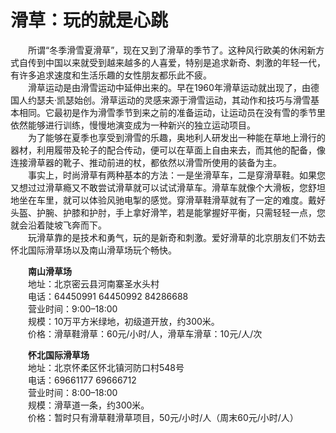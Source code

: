 # 滑草：玩的就是心跳  
  
&emsp;&emsp;所谓“冬季滑雪夏滑草”，现在又到了滑草的季节了。这种风行欧美的休闲新方式自传到中国以来就受到越来越多的人喜爱，特别是追求新奇、刺激的年轻一代，有许多追求速度和生活乐趣的女性朋友都乐此不疲。  
&emsp;&emsp;滑草运动是由滑雪运动中延伸出来的。早在1960年滑草运动就出现了，由德国人约瑟夫·凯瑟始创。滑草运动的灵感来源于滑雪运动，其动作和技巧与滑雪基本相同。它最初是作为滑雪季节到来之前的准备运动，让运动员在没有雪的季节里依然能够进行训练，慢慢地演变成为一种新兴的独立运动项目。  
&emsp;&emsp;为了能够在夏季也享受到滑雪的乐趣，奥地利人研发出一种能在草地上滑行的器材，利用履带及轮子的配合传动，便可以在草面上自由来去，而其他的配备，像连接滑草器的靴子、推动前进的杖，都依然以滑雪所使用的装备为主。  
&emsp;&emsp;事实上，时尚滑草有两种基本的方法：一是坐滑草车，二是穿滑草鞋。如果您又想过过滑草瘾又不敢尝试滑草就可以试试滑草车。滑草车就像个大滑板，您舒坦地坐在车里，就可以体验风驰电掣的感觉。穿滑草鞋滑草就有了一定的难度。戴好头盔、护腕、护膝和护肘，手上拿好滑竿，若是能掌握好平衡，只需轻轻一点，您就会沿着陡坡飞奔而下。  
&emsp;&emsp;玩滑草靠的是技术和勇气，玩的是新奇和刺激。爱好滑草的北京朋友们不妨去怀北国际滑草场以及南山滑草场玩个畅快。  
  
&emsp;&emsp;**南山滑草场**  
&emsp;&emsp;地址：北京密云县河南寨圣水头村  
&emsp;&emsp;电话：64450991 64450992  84286688  
&emsp;&emsp;营业时间：9:00–18:00  
&emsp;&emsp;规模：10万平方米绿地，初级道开放，约300米。  
&emsp;&emsp;价格：滑草鞋滑草：60元/小时/人，滑草车滑草：10元/人/次  
  
&emsp;&emsp;**怀北国际滑草场**  
&emsp;&emsp;地址：北京怀柔区怀北镇河防口村548号  
&emsp;&emsp;电话：69661177  69666712  
&emsp;&emsp;营业时间：8:00–18:00  
&emsp;&emsp;规模：滑草道一条，约300米。  
&emsp;&emsp;价格：暂时只有滑草鞋滑草项目，50元/小时/人（周末60元/小时/人）  
